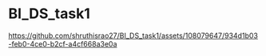 # BI_DS_task1
https://github.com/shruthisrao27/BI_DS_task1/assets/108079647/934d1b03-feb0-4ce0-b2cf-a4cf668a3e0a
